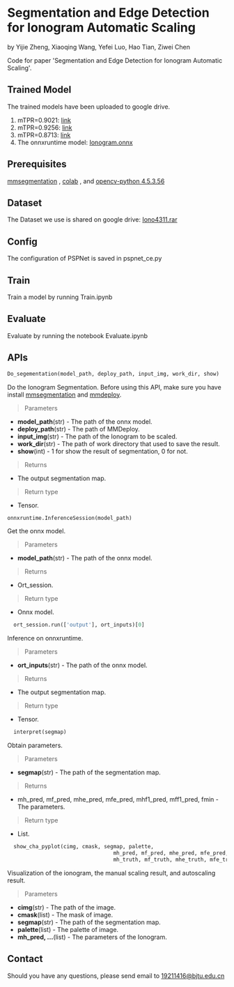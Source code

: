 # Segmentation and Edge Detection for Ionogram Automatic Scaling
by Yijie Zheng, Xiaoqing Wang, Yefei Luo, Hao Tian, Ziwei Chen 

Code for paper 'Segmentation and Edge Detection for Ionogram Automatic Scaling'.
## Trained Model
The trained models have been uploaded to google drive.
1. mTPR=0.9021: [link](https://drive.google.com/file/d/1-0__f4pK5-wvBfFB0XFOB0d13N9Gyh2k/view?usp=sharing)
2. mTPR=0.9256: [link](https://drive.google.com/file/d/1-BF3YO9QeT1SmhDjHjvWOmyNnLP-hKDL/view?usp=sharing)
3. mTPR=0.8713: [link](https://drive.google.com/file/d/1-4Dgu8Ff5CijDMJFwRf89c2XAEfukTlp/view?usp=sharing)
4. The onnxruntime model: [Ionogram.onnx](https://drive.google.com/file/d/1FHzDqeDSI2w9hBmtRwL9NKWW9ciFXtQM/view?usp=sharing)
## Prerequisites
[mmsegmentation](https://github.com/open-mmlab/mmsegmentation) , [colab](https://colab.research.google.com/) , and [opencv-python 4.5.3.56](https://opencv.org) 
## Dataset
The Dataset we use is shared on google drive: [Iono4311.rar](https://drive.google.com/file/d/1MZUonB6E0o7lq_NndI-F3PEVkQH3C8pz/view?usp=sharing)
## Config
The configuration of PSPNet is saved in pspnet_ce.py
## Train
Train a model by running Train.ipynb
## Evaluate
Evaluate by running the notebook Evaluate.ipynb
## APIs

```Python
Do_segementation(model_path, deploy_path, input_img, work_dir, show) 
```
  Do the Ionogram Segmentation. Before using this API, make sure you have install [mmsegmentation](https://github.com/open-mmlab/mmsegmentation) and [mmdeploy](https://github.com/open-mmlab/mmdeploy/).  
> Parameters  
  - **model_path**(str) - The path of the onnx model.  
  - **deploy_path**(str) - The path of MMDeploy.  
  - **input_img**(str) - The path of the Ionogram to be scaled.  
  - **work_dir**(str) - The path of work directory that used to save the result.  
  - **show**(int) - 1 for show the result of segmentation, 0 for not.  
> Returns  
  - The output segmentation map.  
> Return type  
  - Tensor.  
 
  
```Python
onnxruntime.InferenceSession(model_path) 
```  
Get the onnx model.  
> Parameters 
  - **model_path**(str) - The path of the onnx model. 
> Returns  
 - Ort_session.
> Return type  
 - Onnx model.  
  

```Python
  ort_session.run(['output'], ort_inputs)[0]
```
  Inference on onnxruntime.  
> Parameters
  - **ort_inputs**(str) - The path of the onnx model.  
> Returns  
  - The output segmentation map.  
> Return type  
  - Tensor.  


```Python
  interpret(segmap)
```
  Obtain parameters.   
> Parameters
  - **segmap**(str) - The path of the segmentation map.  
> Returns  
  - mh_pred, mf_pred, mhe_pred, mfe_pred, mhf1_pred, mff1_pred, fmin - The parameters. 
> Return type  
  - List.


```Python
  show_cha_pyplot(cimg, cmask, segmap, palette,
                                  mh_pred, mf_pred, mhe_pred, mfe_pred, mhf1_pred, mff1_pred, fmin_pred,
                                  mh_truth, mf_truth, mhe_truth, mfe_truth, mhf1_truth, mff1_truth, fmin_truth))
```
  Visualization of the ionogram, the manual scaling result, and autoscaling result.  
> Parameters
  - **cimg**(str) - The path of the image.  
  - **cmask**(list) - The mask of image.
  - **segmap**(str) - The path of the segmentation map.
  - **palette**(list) - The palette of image.
  - **mh_pred, ...**(list) - The parameters of the Ionogram.
  
## Contact
Should you have any questions, please send email to 19211416@bjtu.edu.cn
